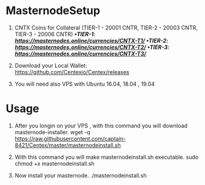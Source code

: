 # MasternodeSetup

1. CNTX Coins for Collateral (TIER-1 - 20001 CNTR, TIER-2 - 20003 CNTR, TIER-3 - 20006 CNTR)
***•TIER-1: https://masternodes.online/currencies/CNTX-T1/
•TIER-2: https://masternodes.online/currencies/CNTX-T2/
•TIER-3: https://masternodes.online/currencies/CNTX-T3/***

2. Download your Local Wallet: https://github.com/Centexio/Centex/releases

3. You will need also VPS with Ubuntu 16.04, 18.04 , 19.04


# Usage

1. After you longin on your VPS , with this command you will download masternode-installer.
wget -q https://raw.githubusercontent.com/captain-8421/Centex/master/masternodeinstall.sh

2. With this command you will make masternodeinstall.sh executable.
sudo chmod +x masternodeinstall.sh

3. Now install your masternode.
./masternodeinstall.sh
